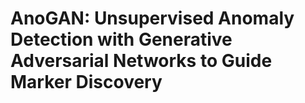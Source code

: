 # AnoGAN: Unsupervised Anomaly Detection with Generative Adversarial Networks to Guide Marker Discovery


<!--stackedit_data:
eyJoaXN0b3J5IjpbNDg1MjE0OTM2LC0xNzQwMjQ4MTI0XX0=
-->